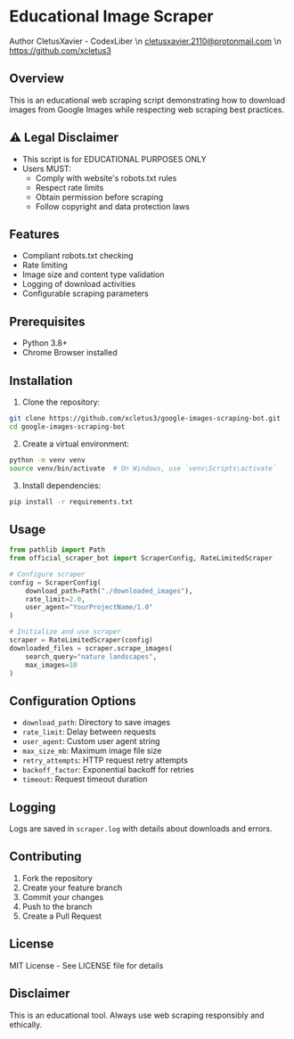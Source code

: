 # Educational Image Scraper
Author
CletusXavier - CodexLiber \n
cletusxavier.2110@protonmail.com \n
https://github.com/xcletus3

## Overview
This is an educational web scraping script demonstrating how to download images from Google Images while respecting web scraping best practices.

## ⚠️ Legal Disclaimer
- This script is for EDUCATIONAL PURPOSES ONLY
- Users MUST:
  - Comply with website's robots.txt rules
  - Respect rate limits
  - Obtain permission before scraping
  - Follow copyright and data protection laws

## Features
- Compliant robots.txt checking
- Rate limiting
- Image size and content type validation
- Logging of download activities
- Configurable scraping parameters

## Prerequisites
- Python 3.8+
- Chrome Browser installed

## Installation

1. Clone the repository:
```bash
git clone https://github.com/xcletus3/google-images-scraping-bot.git
cd google-images-scraping-bot
```

2. Create a virtual environment:
```bash
python -m venv venv
source venv/bin/activate  # On Windows, use `venv\Scripts\activate`
```

3. Install dependencies:
```bash
pip install -r requirements.txt
```

## Usage

```python
from pathlib import Path
from official_scraper_bot import ScraperConfig, RateLimitedScraper

# Configure scraper
config = ScraperConfig(
    download_path=Path("./downloaded_images"),
    rate_limit=2.0,
    user_agent="YourProjectName/1.0"
)

# Initialize and use scraper
scraper = RateLimitedScraper(config)
downloaded_files = scraper.scrape_images(
    search_query="nature landscapes", 
    max_images=10
)
```

## Configuration Options
- `download_path`: Directory to save images
- `rate_limit`: Delay between requests
- `user_agent`: Custom user agent string
- `max_size_mb`: Maximum image file size
- `retry_attempts`: HTTP request retry attempts
- `backoff_factor`: Exponential backoff for retries
- `timeout`: Request timeout duration

## Logging
Logs are saved in `scraper.log` with details about downloads and errors.

## Contributing
1. Fork the repository
2. Create your feature branch
3. Commit your changes
4. Push to the branch
5. Create a Pull Request

## License
MIT License - See LICENSE file for details

## Disclaimer
This is an educational tool. Always use web scraping responsibly and ethically.
